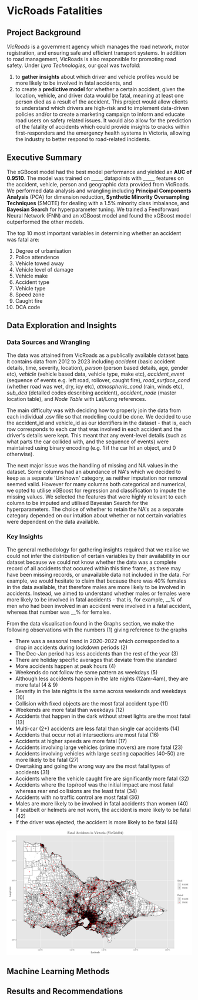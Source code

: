 # VicRoads Fatalities
## Project Background
_VicRoads_ is a government agency which manages the road network, motor registration, and ensuring safe and efficient transport systems. In addition to road management, VicRoads is also responsible for promoting road safety. Under _Lyra Technologies_, our goal was twofold:
1. to **gather insights** about which driver and vehicle profiles would be more likely to be involved in fatal accidents, and
2. to create a **predictive model** for whether a certain accident, given the location, vehicle, and driver data would be fatal, meaning at least one person died as a result of the accident.
This project would allow clients to understand which drivers are high-risk and to implement data-driven policies and/or to create a marketing campaign to inform and educate road users on safety related issues. It would also allow for the prediction of the fatality of accidents which could provide insights to cracks within first-responders and the emergency health systems in Victoria, allowing the industry to better respond to road-related incidents. 

## Executive Summary
The xGBoost model had the best model performance and yielded an **AUC of 0.9510**. The model was trained on _____ datapoints with _____ features on the accident, vehicle, person and geographic data provided from VicRoads. We performed data analysis and wrangling including **Principal Components Analysis** (PCA) for dimension reduction, **Synthetic Minority Oversampling Techniques** (SMOTE) for dealing with a 1.5% minority class imbalance, and **Bayesian Search** for hyperparameter tuning. We trained a Feedforward Neural Network (FNN) and an xGBoost model and found the xGBoost model outperformed the other models. 

The top 10 most important variables in determining whether an accident was fatal are:
1. Degree of urbanisation
2. Police attendence 
3. Vehicle towed away
4. Vehicle level of damage
5. Vehicle make
6. Accident type
7. Vehicle type
8. Speed zone
9. Caught fire
10. DCA code

## Data Exploration and Insights
### Data Sources and Wrangling
The data was attained from VicRoads as a publically available dataset [here](https://opendata.transport.vic.gov.au/dataset/victoria-road-crash-data). It contains data from 2012 to 2023 including _accident_ (basic accident details, time, severity, location), _person_ (person based details, age, gender etc), _vehicle_ (vehicle based data, vehicle type, make etc), _accident_event_ (sequence of events e.g. left road, rollover, caught fire), _road_surface_cond_ (whether road was wet, dry, icy etc), _atmospheric_cond_ (rain, winds etc), _sub_dca_ (detailed codes describing accident), _accident_node_ (master location table), and _Node Table_ with Lat/Long references.

The main difficulty was with deciding how to properly join the data from each individual .csv file so that modelling could be done. We decided to use the accident_id and vehicle_id as our identifiers in the dataset - that is, each row corresponds to each car that was involved in each accident and the driver's details were kept. This meant that any event-level details (such as what parts the car collided with, and the sequence of events) were maintained using binary encoding (e.g. 1 if the car hit an object, and 0 otherwise). 

The next major issue was the handling of missing and NA values in the dataset. Some columns had an abundance of NA's which we decided to keep as a separate 'Unknown' category, as neither imputation nor removal seemed valid. However for many columns both categorical and numerical, we opted to utilise xGBoost for regression and classification to impute the missing values. We selected the features that were highly relevant to each column to be imputed and utilised Bayesian Search for the hyperparameters. The choice of whether to retain the NA's as a separate category depended on our intuition about whether or not certain variables were dependent on the data available.

### Key Insights
The general methodology for gathering insights required that we realise we could not infer the distribution of certain variables by their availability in our dataset because we could not know whether the data was a complete record of all accidents that occured within this time frame, as there may have been missing records, or unavailable data not included in the data. For example, we would hesitate to claim that because there was 40% females in the data available, that therefore males are more likely to be involved in accidents. Instead, we aimed to understand whether males or females were more likely to be involved in fatal accidents - that is, for example, __% of men who had been involved in an accident were involved in a fatal accident, whereas that number was __% for females. 

From the data visualisation found in the Graphs section, we make the following observations with the numbers (1) giving reference to the graphs
- There was a seasonal trend in 2020-2022 which corresponded to a drop in accidents during lockdown periods (2)
- The Dec-Jan period has less accidents than the rest of the year (3)
- There are holiday specific averages that deviate from the standard
- More accidents happen at peak hours (4)
- Weekends do not follow the same pattern as weekdays (5)
- Although less accidents happen in the late nights (12am-4am), they are more fatal (4 & 9)
- Severity in the late nights is the same across weekends and weekdays (10)
- Collision with fixed objects are the most fatal accident type (11)
- Weekends are more fatal than weekdays (12)
- Accidents that happen in the dark without street lights are the most fatal (13)
- Multi-car (2+) accidents are less fatal than single car accidents (14)
- Accidents that occur not at intersections are most fatal (16)
- Accidents at higher speeds are more fatal (17)
- Accidents involving large vehicles (prime movers) are more fatal (23)
- Accidents involving vehicles with large seating capacities (40-50) are more likely to be fatal (27)
- Overtaking and going the wrong way are the most fatal types of accidents (31)
- Accidents where the vehicle caught fire are significantly more fatal (32)
- Accidents where the top/roof was the initial impact are most fatal whereas rear end collisions are the least fatal (34)
- Accidents with no traffic control are most fatal (36)
- Males are more likely to be involved in fatal accidents than women (40)
- If seatbelt or helmets are not worn, the accident is more likely to be fatal (42)
- If the driver was ejected, the accident is more likely to be fatal (46)

![Alt text](Graphs/48.png)


## Machine Learning Methods



## Results and Recommendations
